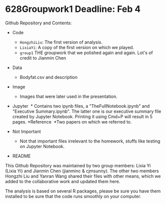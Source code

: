 # 628Groupwork1 Deadline: Feb 4

Github Repository and Contents:

* Code
  * `HongzhiLiu`: The first version of analysis.
  * `LixiaYi`: A copy of the first version on which we played.
  * `group1` THE groupwork that we polished again and again. Lot's of credit to Jianmin Chen
* Data
  * Bodyfat.csv and description
* Image
  * Images that were later used in the presentation.
* Jupyter
  * Contains two ipynb files, a "TheFullNotebook.ipynb" and "Executive Summary.ipynb". The latter one is our executive summary file created by Jupyter Notebook. Printing it using Cmd+P will result in 5 pages.
*Reference
  *Two papers on which we referred to.
* Not Important
  * Not that important files irrelevant to the homework, stuffs like testing on Jupyter Notebook.

* README

This Github Repository was maintained by two group members: Lixia Yi (Lixia Yi) and Jianmin Chen (jianminc & cjmsunny). The other two members Hongzhi Liu and Yanran Wang shared their files with other means, which we added to the collaborative work and updated them here.

The analysis is based on several R packages, please be sure you have them installed to be sure that the code runs smoothly on your computer.
